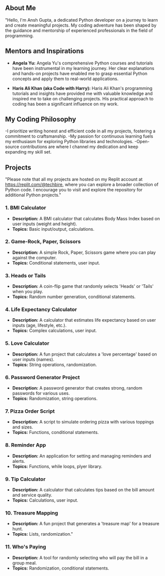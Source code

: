 ## About Me

"Hello, I'm Ansh Gupta, a dedicated Python developer on a journey to learn and create meaningful projects. My coding adventure has been shaped by the guidance and mentorship of experienced professionals in the field of programming.

## Mentors and Inspirations

- **Angela Yu:** Angela Yu's comprehensive Python courses and tutorials have been instrumental in my learning journey. Her clear explanations and hands-on projects have enabled me to grasp essential Python concepts and apply them to real-world applications.

- **Haris Ali Khan (aka Code with Harry):** Haris Ali Khan's programming tutorials and insights have provided me with valuable knowledge and inspired me to take on challenging projects. His practical approach to coding has been a significant influence on my work.

## My Coding Philosophy

-I prioritize writing honest and efficient code in all my projects, fostering a commitment to craftsmanship.
-My passion for continuous learning fuels my enthusiasm for exploring Python libraries and technologies.
-Open-source contributions are where I channel my dedication and keep expanding my skill set.

## Projects
"Please note that all my projects are hosted on my Replit account at https://replit.com/@techbire, where you can explore a broader collection of Python code. I encourage you to visit and explore the repository for additional Python projects."

### 1. BMI Calculator
- **Description:** A BMI calculator that calculates Body Mass Index based on user inputs (weight and height).
- **Topics:** Basic input/output, calculations.

### 2. Game-Rock, Paper, Scissors
- **Description:** A simple Rock, Paper, Scissors game where you can play against the computer.
- **Topics:** Conditional statements, user input.

### 3. Heads or Tails
- **Description:** A coin-flip game that randomly selects 'Heads' or 'Tails' when you play.
- **Topics:** Random number generation, conditional statements.

### 4. Life Expectancy Calculator
- **Description:** A calculator that estimates life expectancy based on user inputs (age, lifestyle, etc.).
- **Topics:** Complex calculations, user input.

### 5. Love Calculator
- **Description:** A fun project that calculates a 'love percentage' based on user inputs (names).
- **Topics:** String operations, randomization.

### 6. Password Generator Project
- **Description:** A password generator that creates strong, random passwords for various uses.
- **Topics:** Randomization, string operations.

### 7. Pizza Order Script
- **Description:** A script to simulate ordering pizza with various toppings and sizes.
- **Topics:** Functions, conditional statements.

### 8. Reminder App
- **Description:** An application for setting and managing reminders and alerts.
- **Topics:** Functions, while loops, plyer library.

### 9. Tip Calculator
- **Description:** A calculator that calculates tips based on the bill amount and service quality.
- **Topics:** Calculations, user input.

### 10. Treasure Mapping
- **Description:** A fun project that generates a 'treasure map' for a treasure hunt.
- **Topics:** Lists, randomization."

### 11. Who's Paying
- **Description:** A tool for randomly selecting who will pay the bill in a group meal.
- **Topics:** Randomization, conditional statements.
